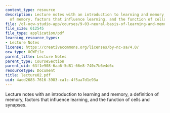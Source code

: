 ```yaml
---
content_type: resource
description: Lecture notes with an introduction to learning and memory, a definition
  of memory, factors that influence learning, and the function of cells and synapses.
file: /ol-ocw-studio-app/courses/9-03-neural-basis-of-learning-and-memory-fall-2007/4aed268376163983ca1c4f5aa7d1e93a_lecture02.pdf
file_size: 612545
file_type: application/pdf
learning_resource_types:
- Lecture Notes
license: https://creativecommons.org/licenses/by-nc-sa/4.0/
ocw_type: OCWFile
parent_title: Lecture Notes
parent_type: CourseSection
parent_uid: 63f1e908-6aa6-5d81-66e8-740c7b6e4d6c
resourcetype: Document
title: lecture02.pdf
uid: 4aed2683-7616-3983-ca1c-4f5aa7d1e93a
---
```

Lecture notes with an introduction to learning and memory, a definition of memory, factors that influence learning, and the function of cells and synapses.